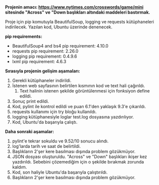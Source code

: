 **Projenin amacı: https://www.nytimes.com/crosswords/game/mini sitesinde "Across" ve "Down başlıkları altındaki maddeleri bastırmak.**

Proje için pip komutuyla BeautifulSoup, logging ve requests kütüphaneleri indirilecek. Yazılan kod, Ubuntu üzerinde denenecek.

**pip requirements:**

* BeautifulSoup4 and bs4 pip requirement: 4.10.0 
* requests pip requirement: 2.26.0 
* logging pip requirement: 0.4.9.6 
* lxml pip requirement: 4.6.3

**Sırasıyla projenin gelişim aşamaları:**

1. Gerekli kütüphaneler indirildi. 
1. İstenen web sayfasının belirtilen kısmının kod ve text hali çağırıldı.
    1. Text halinin istenen şekilde görüntülenmesi için fonksiyon define edildi.
1. Sonuç print edildi.
1. Kod, pylint ile kontrol edildi ve puan 6.1'den yaklaşık 9.3'e çıkarıldı.
1. requests kullanımı için try bloğu kullanıldı.
1. logging kütüphanesiyle loglar test.log dosyasına yazdırılıyor.
1. Kod, Ubuntu'da başarıyla çalıştı.

**Daha sonraki aşamalar:**

1. pylint'e tekrar sokuldu ve 9.52/10 sonucu alındı.
1. log'larda tarih ve saat de belirtildi.
1. Başlıkların 2'şer kere basılması dışında problem gözükmüyor.
1. JSON dosyası oluşturuldu. "Across" ve "Down" başlıkları ikişer kez yazdırıldı. Sebebini çözemediğim için o şekilde bırakmak zorunda kaldım.
1. Kod, son haliyle Ubuntu'da başarıyla çalıştırıldı.
1. Başlıkların 2'şer kere basılması dışında problem gözükmüyor.
